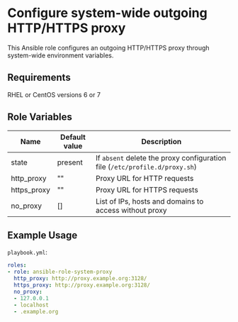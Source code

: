 # Configure system-wide outgoing HTTP/HTTPS proxy
This Ansible role configures an outgoing HTTP/HTTPS proxy through system-wide environment variables.

## Requirements

RHEL or CentOS versions 6 or 7

## Role Variables

| Name        | Default value | Description                                                                 |
|-------------|---------------|-----------------------------------------------------------------------------|
| state       | present       | If `absent` delete the proxy configuration file (`/etc/profile.d/proxy.sh`) |
| http_proxy  | ""            | Proxy URL for HTTP requests                                                 |
| https_proxy | ""            | Proxy URL for HTTPS requests                                                |
| no_proxy    | []            | List of IPs, hosts and domains to access without proxy                      |

## Example Usage

`playbook.yml`:

```yaml
roles:
- role: ansible-role-system-proxy
  http_proxy: http://proxy.example.org:3128/
  https_proxy: http://proxy.example.org:3128/
  no_proxy:
  - 127.0.0.1
  - localhost
  - .example.org
```
